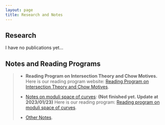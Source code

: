 ```yaml
---
layout: page
title: Research and Notes
---
```

## Research
I have no publications yet...

## Notes and Reading Programs
> + **Reading Program on Intersection Theory and Chow Motives.** Here is our reading program website: [Reading Program on Intersection Theory and Chow Motives](https://dvlxlwz.github.io/2023/01/29/Reading-Program-on-Intersection-Theory-and-Chow-Motives/).
>
> + [Notes on moduli space of curves](/my_notes/ModuliSpaceCurvesReadingNotes.pdf): **(Not finished yet. Update at 2023/01/23)** Here is our reading program: [Reading program on moduli space of curves](https://dvlxlwz.github.io/2022/11/15/Reading-program-on-moduli-space-of-curves/).
>
> + [Other Notes](https://dvlxlwz.github.io/DvlxlwzMathNotes/).
